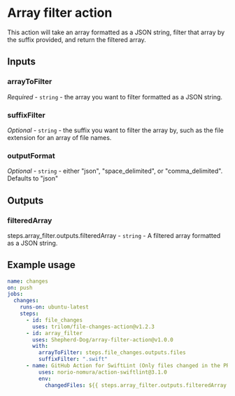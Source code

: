 # Array filter action

This action will take an array formatted as a JSON string, filter that array by the suffix provided, and return the filtered array.

## Inputs

### arrayToFilter

_Required_  - `string` - the array you want to filter formatted as a JSON string.

### suffixFilter

_Optional_  - `string` - the suffix you want to filter the array by, such as the file extension for an array of file names.

### outputFormat

_Optional_  - `string` - either "json", "space_delimited", or "comma_delimited". Defaults to "json"

## Outputs

### filteredArray

steps.array_filter.outputs.filteredArray - `string` - A filtered array formatted as a JSON string.

## Example usage

```yaml
name: changes
on: push
jobs:
  changes:
    runs-on: ubuntu-latest
    steps:
      - id: file_changes
        uses: trilom/file-changes-action@v1.2.3
      - id: array_filter
        uses: Shepherd-Dog/array-filter-action@v1.0.0
        with:
          arrayToFilter: steps.file_changes.outputs.files
          suffixFilter: ".swift"
      - name: GitHub Action for SwiftLint (Only files changed in the PR)
          uses: norio-nomura/action-swiftlint@3.1.0
          env:
            changedFiles: ${{ steps.array_filter.outputs.filteredArray }}
```